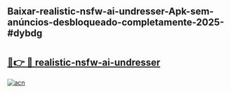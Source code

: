 ## Baixar-realistic-nsfw-ai-undresser-Apk-sem-anúncios-desbloqueado-completamente-2025-#dybdg

# <h2><a href="https://ainizakaria.my?title=realistic-nsfw-ai-undresser&ref=22M">🔗👉 🔴 realistic-nsfw-ai-undresser</a></h2>

[![acn](https://github.com/user-attachments/assets/0f9c940e-d8b0-45ae-aac7-cd30a18b3e1c)](https://ainizakaria.my?title=realistic-nsfw-ai-undresser&ref=22M)

